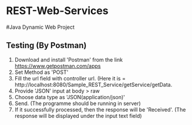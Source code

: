# REST-Web-Services

#Java Dynamic Web Project

Testing (By Postman)
--------------------

1. Download and install 'Postman' from the link  https://www.getpostman.com/apps
2. Set Method as 'POST'
3. Fill the url field with controller url. (Here it is = http://localhost:8080/Sample_REST_Service/getService/getData. 
4. Provide 'JSON' input at body > raw
5. Choose data type as 'JSON(application/json)'
6. Send. (The programme should be running in server)
7. If it successfully processed, then the response will be 'Received'.
   (The response will be displayed under the input text field)
